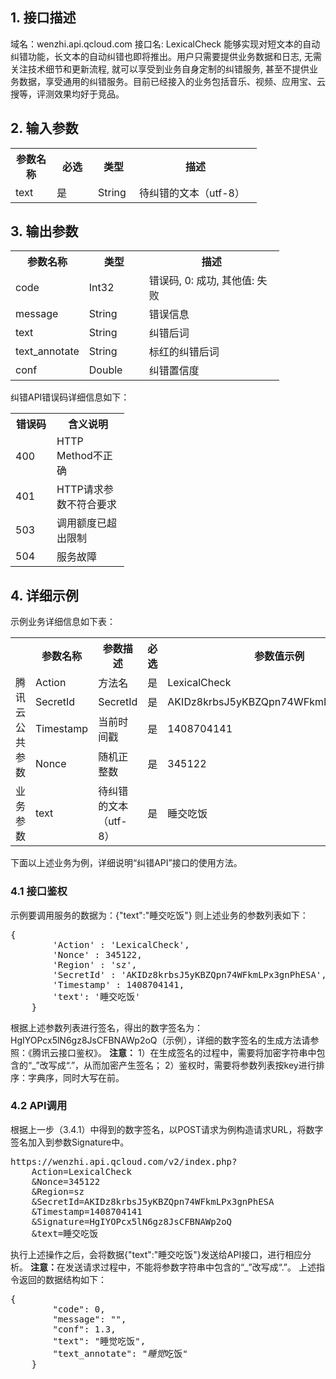 ## 1. 接口描述
  域名：wenzhi.api.qcloud.com
  接口名: LexicalCheck
  能够实现对短文本的自动纠错功能，长文本的自动纠错也即将推出。用户只需要提供业务数据和日志, 无需关注技术细节和更新流程, 就可以享受到业务自身定制的纠错服务, 甚至不提供业务数据，享受通用的纠错服务。目前已经接入的业务包括音乐、视频、应用宝、云搜等，评测效果均好于竞品。
## 2. 输入参数
<table class="t">
<tr>
<th width="50"> <b>参数名称</b>
</th><th width="50"> <b>必选</b>
</th><th width="50"> <b>类型</b>
</th><th width="180"> <b>描述</b>
</th></tr>
<tr>
<td> text </td><td> 是 </td><td> String </td><td> 待纠错的文本（utf-8）
</td></tr></table>

## 3. 输出参数
<table class="t">
<tr>
<th width="100"> <b>参数名称</b>
</th><th width="80"> <b>类型</b>
</th><th width="200"> <b>描述</b>
</th></tr>
<tr>
<td> code </td><td> Int32 </td><td> 错误码, 0: 成功, 其他值: 失败
</td></tr>
<tr>
<td> message </td><td> String </td><td> 错误信息
</td></tr>
<tr>
<td> text </td><td> String </td><td> 纠错后词
</td></tr>
<tr>
<td> text_annotate </td><td> String </td><td> 标红的纠错后词
</td></tr>
<tr>
<td> conf </td><td> Double </td><td> 纠错置信度
</td></tr></table>
纠错API错误码详细信息如下：<br />
</p>
<table class="t">
<tr>
<th width="50"> <b>错误码</b>
</th><th width="100"> <b>含义说明</b>
</th></tr>
<tr>
<td> 400 </td><td> HTTP Method不正确
</td></tr>
<tr>
<td> 401 </td><td> HTTP请求参数不符合要求
</td></tr>
<tr>
<td> 503 </td><td> 调用额度已超出限制
</td></tr>
<tr>
<td> 504 </td><td> 服务故障
</td></tr></table>

## 4. 详细示例
  示例业务详细信息如下表：
<table class="t">
<tr>
<th width="50"> <br />
</th><th width="50"> <b>参数名称</b>
</th><th width="50"> <b>参数描述</b>
</th><th width="50"> <b>必选</b>
</th><th width="150"> <b>参数值示例</b>
</th></tr>
<tr>
<td rowspan="4">腾讯云公共参数 </td><td> Action </td><td> 方法名 </td><td> 是 </td><td> LexicalCheck
</td></tr>
<tr>
<td> SecretId </td><td> SecretId </td><td> 是 </td><td> AKIDz8krbsJ5yKBZQpn74WFkmLPx3gnPhESA
</td></tr>
<tr>
<td> Timestamp </td><td> 当前时间戳 </td><td> 是 </td><td> 1408704141
</td></tr>
<tr>
<td> Nonce </td><td> 随机正整数 </td><td> 是 </td><td> 345122
</td></tr>
<tr>
<td> 业务参数 </td><td> text </td><td> 待纠错的文本（utf-8） </td><td> 是 </td><td> 睡交吃饭
</td></tr></table>


  下面以上述业务为例，详细说明“纠错API”接口的使用方法。
### 4.1 接口鉴权
  示例要调用服务的数据为：{"text":"睡交吃饭"}
  则上述业务的参数列表如下：
	
<div class="code">
 <pre>{
        'Action' : 'LexicalCheck',
        'Nonce' : 345122,
        'Region' : 'sz',
        'SecretId' : 'AKIDz8krbsJ5yKBZQpn74WFkmLPx3gnPhESA',
        'Timestamp' : 1408704141,
        'text': '睡交吃饭'
    }</pre>
</div>

  根据上述参数列表进行签名，得出的数字签名为：HgIYOPcx5lN6gz8JsCFBNAWp2oQ（示例），详细的数字签名的生成方法请参照：《腾讯云接口鉴权》。
  <b>注意：</b>
  1）在生成签名的过程中，需要将加密字符串中包含的“_”改写成“.”，从而加密产生签名；
  2）鉴权时，需要将参数列表按key进行排序：字典序，同时大写在前。
### 4.2 API调用
  根据上一步（3.4.1）中得到的数字签名，以POST请求为例构造请求URL，将数字签名加入到参数Signature中。
	
  <div class="code">
 <pre>https://wenzhi.api.qcloud.com/v2/index.php?
	Action=LexicalCheck
	&Nonce=345122
	&Region=sz
	&SecretId=AKIDz8krbsJ5yKBZQpn74WFkmLPx3gnPhESA
	&Timestamp=1408704141
	&Signature=HgIYOPcx5lN6gz8JsCFBNAWp2oQ
	&text=睡交吃饭</pre>
</div>

  执行上述操作之后，会将数据{"text":"睡交吃饭"}发送给API接口，进行相应分析。
  <b>注意：</b>在发送请求过程中，不能将参数字符串中包含的“_”改写成“.”。
  上述指令返回的数据结构如下：
	
<div class="code">
 <pre>{
        "code": 0,
        "message": "",
        "conf": 1.3,
        "text": "睡觉吃饭",
        "text_annotate": "<em>睡觉</em>吃饭"
    }</pre>
</div>